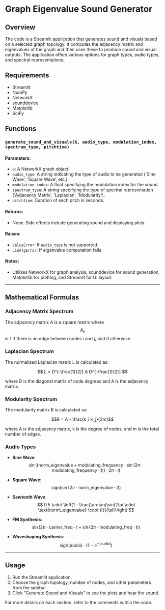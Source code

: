 # Graph Eigenvalue Sound Generator

## Overview

The code is a Streamlit application that generates sound and visuals based on a selected graph topology. It computes the adjacency matrix and eigenvalues of the graph and then uses these to produce sound and visual outputs. The application offers various options for graph types, audio types, and spectral representations.

## Requirements

- Streamlit
- NumPy
- NetworkX
- sounddevice
- Matplotlib
- SciPy

## Functions

### `generate_sound_and_visuals(G, audio_type, modulation_index, spectrum_type, pitchtime)`

#### Parameters:

- `G`: A NetworkX graph object.
- `audio_type`: A string indicating the type of audio to be generated ('Sine Wave', 'Square Wave', etc.).
- `modulation_index`: A float specifying the modulation index for the sound.
- `spectrum_type`: A string specifying the type of spectral representation ('Adjacency Matrix', 'Laplacian', 'Modularity').
- `pitchtime`: Duration of each pitch in seconds.

#### Returns:
- None. Side effects include generating sound and displaying plots.

#### Raises:
- `ValueError`: If `audio_type` is not supported.
- `LinAlgError`: If eigenvalue computation fails.

#### Notes:
- Utilizes NetworkX for graph analysis, sounddevice for sound generation, Matplotlib for plotting, and Streamlit for UI layout.

---

## Mathematical Formulas

### Adjacency Matrix Spectrum

The adjacency matrix A is a square matrix where $$A_{ij}$$ is 1 if there is an edge between nodes i and j, and 0 otherwise.

### Laplacian Spectrum

The normalized Laplacian matrix L is calculated as:

$$
L = D^{-\frac{1}{2}} A D^{-\frac{1}{2}}
$$

where D is the diagonal matrix of node degrees and A is the adjacency matrix.

### Modularity Spectrum

The modularity matrix B is calculated as:


$$B = A - \frac{k_i k_j}{2m}$$

where A is the adjacency matrix, k is the degree of nodes, and m is the total number of edges.



### Audio Types

- **Sine Wave**: 
$$
\sin\left((\text{norm\_eigenvalue} + \text{modulating\_frequency} \cdot \sin(2\pi \cdot \text{modulating\_frequency} \cdot t)) \cdot 2\pi \cdot t\right)
$$

- **Square Wave**:
$$
\text{sign}(\sin(2\pi \cdot \text{norm\_eigenvalue} \cdot t))
$$

- **Sawtooth Wave**:
$$
0.5 \cdot \left(1 - \frac{\arctan(\sin(2\pi \cdot \text{norm\_eigenvalue} \cdot t))}{\pi}\right)
$$

- **FM Synthesis**:
$$
\sin(2\pi \cdot \text{carrier\_freq} \cdot t + \sin(2\pi \cdot \text{modulating\_freq} \cdot t))
$$

- **Waveshaping Synthesis**:
$$
\text{sign}(\text{audio}) \cdot (1 - e^{-|\text{audio}|})
$$




---

## Usage

1. Run the Streamlit application.
2. Choose the graph topology, number of nodes, and other parameters from the sidebar.
3. Click "Generate Sound and Visuals" to see the plots and hear the sound.

For more details on each section, refer to the comments within the code.

